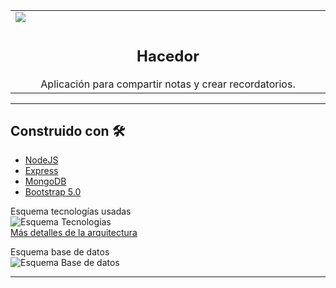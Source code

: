 <table>
    <tr>
        <td width="1200">
           <img src="https://avisame-app.herokuapp.com/images/logo_avisame.svg"/>
        </td>
    </tr>
    <tr>
        <td>
            <div align="center">
                <h2>Hacedor</h2>
                Aplicación para compartir notas y crear recordatorios.
            </div>     
        </td>
    </tr>
</table> 

---
## Construido con 🛠️

- [NodeJS](https://nodejs.org/) 
- [Express](https://expressjs.com/)
- [MongoDB](https://www.mongodb.com/)
- [Bootstrap 5.0](https://getbootstrap.com/docs/5.0/getting-started/introduction/)

Esquema tecnologías usadas  
![Esquema Tecnologías](https://user-images.githubusercontent.com/78435266/126797167-0bce29e3-e8ba-4f89-b899-2f0f7e171684.png)  
[Más detalles de la arquitectura](https://github.com/FOAP-Netmind-2021/avisa-me/wiki/Tecnolog%C3%ADas-usadas-en-la-aplicaci%C3%B3n)  

Esquema base de datos  
![Esquema Base de datos](https://user-images.githubusercontent.com/79173115/126785229-7a484ec2-dd25-474b-a64f-8766a9cf2a4f.PNG)    

---
